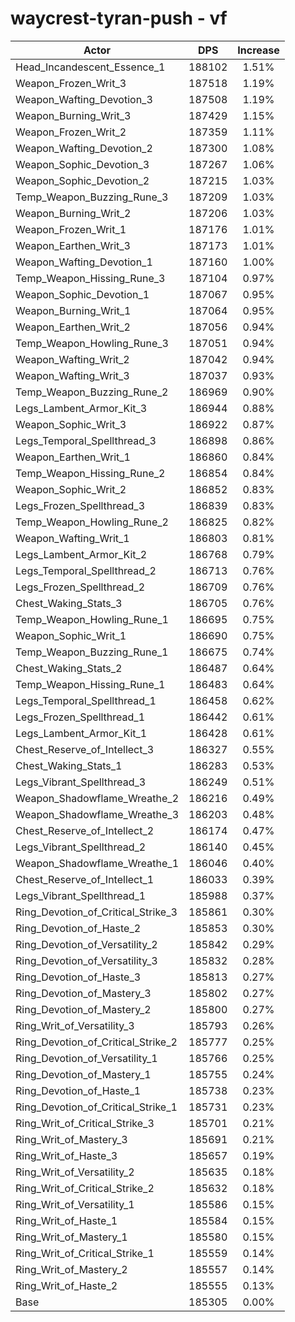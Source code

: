 # waycrest-tyran-push - vf
| Actor | DPS | Increase |
|---|:---:|:---:|
|Head_Incandescent_Essence_1|188102|1.51%|
|Weapon_Frozen_Writ_3|187518|1.19%|
|Weapon_Wafting_Devotion_3|187508|1.19%|
|Weapon_Burning_Writ_3|187429|1.15%|
|Weapon_Frozen_Writ_2|187359|1.11%|
|Weapon_Wafting_Devotion_2|187300|1.08%|
|Weapon_Sophic_Devotion_3|187267|1.06%|
|Weapon_Sophic_Devotion_2|187215|1.03%|
|Temp_Weapon_Buzzing_Rune_3|187209|1.03%|
|Weapon_Burning_Writ_2|187206|1.03%|
|Weapon_Frozen_Writ_1|187176|1.01%|
|Weapon_Earthen_Writ_3|187173|1.01%|
|Weapon_Wafting_Devotion_1|187160|1.00%|
|Temp_Weapon_Hissing_Rune_3|187104|0.97%|
|Weapon_Sophic_Devotion_1|187067|0.95%|
|Weapon_Burning_Writ_1|187064|0.95%|
|Weapon_Earthen_Writ_2|187056|0.94%|
|Temp_Weapon_Howling_Rune_3|187051|0.94%|
|Weapon_Wafting_Writ_2|187042|0.94%|
|Weapon_Wafting_Writ_3|187037|0.93%|
|Temp_Weapon_Buzzing_Rune_2|186969|0.90%|
|Legs_Lambent_Armor_Kit_3|186944|0.88%|
|Weapon_Sophic_Writ_3|186922|0.87%|
|Legs_Temporal_Spellthread_3|186898|0.86%|
|Weapon_Earthen_Writ_1|186860|0.84%|
|Temp_Weapon_Hissing_Rune_2|186854|0.84%|
|Weapon_Sophic_Writ_2|186852|0.83%|
|Legs_Frozen_Spellthread_3|186839|0.83%|
|Temp_Weapon_Howling_Rune_2|186825|0.82%|
|Weapon_Wafting_Writ_1|186803|0.81%|
|Legs_Lambent_Armor_Kit_2|186768|0.79%|
|Legs_Temporal_Spellthread_2|186713|0.76%|
|Legs_Frozen_Spellthread_2|186709|0.76%|
|Chest_Waking_Stats_3|186705|0.76%|
|Temp_Weapon_Howling_Rune_1|186695|0.75%|
|Weapon_Sophic_Writ_1|186690|0.75%|
|Temp_Weapon_Buzzing_Rune_1|186675|0.74%|
|Chest_Waking_Stats_2|186487|0.64%|
|Temp_Weapon_Hissing_Rune_1|186483|0.64%|
|Legs_Temporal_Spellthread_1|186458|0.62%|
|Legs_Frozen_Spellthread_1|186442|0.61%|
|Legs_Lambent_Armor_Kit_1|186428|0.61%|
|Chest_Reserve_of_Intellect_3|186327|0.55%|
|Chest_Waking_Stats_1|186283|0.53%|
|Legs_Vibrant_Spellthread_3|186249|0.51%|
|Weapon_Shadowflame_Wreathe_2|186216|0.49%|
|Weapon_Shadowflame_Wreathe_3|186203|0.48%|
|Chest_Reserve_of_Intellect_2|186174|0.47%|
|Legs_Vibrant_Spellthread_2|186140|0.45%|
|Weapon_Shadowflame_Wreathe_1|186046|0.40%|
|Chest_Reserve_of_Intellect_1|186033|0.39%|
|Legs_Vibrant_Spellthread_1|185988|0.37%|
|Ring_Devotion_of_Critical_Strike_3|185861|0.30%|
|Ring_Devotion_of_Haste_2|185853|0.30%|
|Ring_Devotion_of_Versatility_2|185842|0.29%|
|Ring_Devotion_of_Versatility_3|185832|0.28%|
|Ring_Devotion_of_Haste_3|185813|0.27%|
|Ring_Devotion_of_Mastery_3|185802|0.27%|
|Ring_Devotion_of_Mastery_2|185800|0.27%|
|Ring_Writ_of_Versatility_3|185793|0.26%|
|Ring_Devotion_of_Critical_Strike_2|185777|0.25%|
|Ring_Devotion_of_Versatility_1|185766|0.25%|
|Ring_Devotion_of_Mastery_1|185755|0.24%|
|Ring_Devotion_of_Haste_1|185738|0.23%|
|Ring_Devotion_of_Critical_Strike_1|185731|0.23%|
|Ring_Writ_of_Critical_Strike_3|185701|0.21%|
|Ring_Writ_of_Mastery_3|185691|0.21%|
|Ring_Writ_of_Haste_3|185657|0.19%|
|Ring_Writ_of_Versatility_2|185635|0.18%|
|Ring_Writ_of_Critical_Strike_2|185632|0.18%|
|Ring_Writ_of_Versatility_1|185586|0.15%|
|Ring_Writ_of_Haste_1|185584|0.15%|
|Ring_Writ_of_Mastery_1|185580|0.15%|
|Ring_Writ_of_Critical_Strike_1|185559|0.14%|
|Ring_Writ_of_Mastery_2|185557|0.14%|
|Ring_Writ_of_Haste_2|185555|0.13%|
|Base|185305|0.00%|
